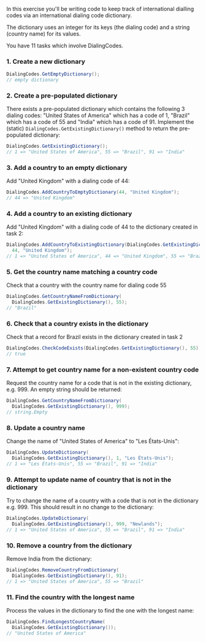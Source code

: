 In this exercise you'll be writing code to keep track of international dialling codes via an international dialing code dictionary.

The dictionary uses an integer for its keys (the dialing code) and a string (country name) for its values.

You have 11 tasks which involve DialingCodes.

### 1. Create a new dictionary

```csharp
DialingCodes.GetEmptyDictionary();
// empty dictionary
```

### 2. Create a pre-populated dictionary

There exists a pre-populated dictionary which contains the following 3 dialing codes: "United States of America" which has a code of 1, "Brazil" which has a code of 55 and "India" which has a code of 91. Implement the (static) `DialingCodes.GetExistingDictionary()` method to return the pre-populated dictionary:

```csharp
DialingCodes.GetExistingDictionary();
// 1 => "United States of America", 55 => "Brazil", 91 => "India"
```

### 3. Add a country to an empty dictionary

Add "United Kingdom" with a dialing code of 44:

```csharp
DialingCodes.AddCountryToEmptyDictionary(44, "United Kingdom");
// 44 => "United Kingdom"
```

### 4. Add a country to an existing dictionary

Add "United Kingdom" with a dialing code of 44 to the dictionary created in task 2:

```csharp
DialingCodes.AddCountryToExistingDictionary(DialingCodes.GetExistingDictionary(),
  44, "United Kingdom");
// 1 => "United States of America", 44 => "United Kingdom", 55 => "Brazil", 91 => "India"
```

### 5. Get the country name matching a country code

Check that a country with the country name for dialing code 55

```csharp
DialingCodes.GetCountryNameFromDictionary(
  DialingCodes.GetExistingDictionary(), 55);
// "Brazil"
```

### 6. Check that a country exists in the dictionary

Check that a record for Brazil exists in the dictionary created in task 2

```csharp
DialingCodes.CheckCodeExists(DialingCodes.GetExistingDictionary(), 55);
// true
```

### 7. Attempt to get country name for a non-existent country code

Request the country name for a code that is not in the existing dictionary, e.g. 999. An empty string should be returned:

```csharp
DialingCodes.GetCountryNameFromDictionary(
  DialingCodes.GetExistingDictionary(), 999);
// string.Empty
```

### 8. Update a country name

Change the name of "United States of America" to "Les États-Unis":

```csharp
DialingCodes.UpdateDictionary(
  DialingCodes.GetExistingDictionary(), 1, "Les États-Unis");
// 1 => "Les États-Unis", 55 => "Brazil", 91 => "India"
```

### 9. Attempt to update name of country that is not in the dictionary

Try to change the name of a country with a code that is not in the dictionary e.g. 999. This should result in no change to the dictionary:

```csharp
DialingCodes.UpdateDictionary(
  DialingCodes.GetExistingDictionary(), 999, "Newlands");
// 1 => "United States of America", 55 => "Brazil", 91 => "India"
```

### 10. Remove a country from the dictionary

Remove India from the dictionary:

```csharp
DialingCodes.RemoveCountryFromDictionary(
  DialingCodes.GetExistingDictionary(), 91);
// 1 => "United States of America", 55 => "Brazil"
```

### 11. Find the country with the longest name

Process the values in the dictionary to find the one with the longest name:

```csharp
DialingCodes.FindLongestCountryName(
  DialingCodes.GetExistingDictionary());
// "United States of America"
```
